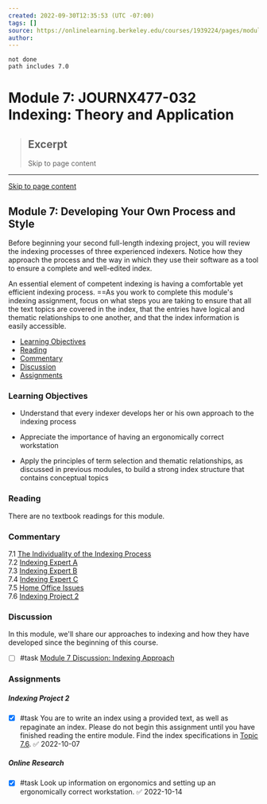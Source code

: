 ```yaml
---
created: 2022-09-30T12:35:53 (UTC -07:00)
tags: []
source: https://onlinelearning.berkeley.edu/courses/1939224/pages/module-7?module_item_id=89811939
author: 
---
```


```tasks
not done
path includes 7.0
```

# Module 7: JOURNX477-032 Indexing: Theory and Application

> ## Excerpt
> Skip to page content

---
[Skip to page content](https://onlinelearning.berkeley.edu/courses/1939224/pages/module-7?module_item_id=89811939#pagecontent)

## Module 7: Developing Your Own Process and Style

Before beginning your second full-length indexing project, you will review the indexing processes of three experienced indexers. Notice how they approach the process and the way in which they use their software as a tool to ensure a complete and well-edited index.

An essential element of competent indexing is having a comfortable yet efficient indexing process. ==As you work to complete this module's indexing assignment, focus on what steps you are taking to ensure that all the text topics are covered in the index, that the entries have logical and thematic relationships to one another, and that the index information is easily accessible.

-   [Learning Objectives](https://onlinelearning.berkeley.edu/courses/1939224/pages/module-7?module_item_id=89811939#S1)
-   [Reading](https://onlinelearning.berkeley.edu/courses/1939224/pages/module-7?module_item_id=89811939#S2)
-   [Commentary](https://onlinelearning.berkeley.edu/courses/1939224/pages/module-7?module_item_id=89811939#S3)
-   [Discussion](https://onlinelearning.berkeley.edu/courses/1939224/pages/module-7?module_item_id=89811939#S4)
-   [Assignments](https://onlinelearning.berkeley.edu/courses/1939224/pages/module-7?module_item_id=89811939#S5)

### Learning Objectives

-   Understand that every indexer develops her or his own approach to the indexing process

-   Appreciate the importance of having an ergonomically correct workstation

-   Apply the principles of term selection and thematic relationships, as discussed in previous modules, to build a strong index structure that contains conceptual topics

### Reading

There are no textbook readings for this module.

### Commentary

7.1 [The Individuality of the Indexing Process](https://onlinelearning.berkeley.edu/courses/1939224/pages/7-dot-1-the-individuality-of-the-indexing-process "7.1 The Individuality Of The Indexing Process")  
7.2 [Indexing Expert A](https://onlinelearning.berkeley.edu/courses/1939224/pages/7-dot-2-indexing-expert-a "7.2 Indexing Expert A")  
7.3 [Indexing Expert B](https://onlinelearning.berkeley.edu/courses/1939224/pages/7-dot-3-indexing-expert-b "7.3 Indexing Expert B")  
7.4 [Indexing Expert C](https://onlinelearning.berkeley.edu/courses/1939224/pages/7-dot-4-indexing-expert-c "7.4 Indexing Expert C")  
7.5 [Home Office Issues](https://onlinelearning.berkeley.edu/courses/1939224/pages/7-dot-5-home-office-issues "7.5 Home Office Issues")  
7.6 [Indexing Project 2](https://onlinelearning.berkeley.edu/courses/1939224/pages/7-dot-6-indexing-project-2 "7.6 Indexing Project 2")

### Discussion

In this module, we'll share our approaches to indexing and how they have developed since the beginning of this course.

- [ ] #task [Module 7 Discussion: Indexing Approach](https://onlinelearning.berkeley.edu/courses/1939224/discussion_topics/10736076 "Module 7 Discussion: Indexing Approach")

### Assignments

##### **Indexing Project 2**

- [x] #task You are to write an index using a provided text, as well as repaginate an index. Please do not begin this assignment until you have finished reading the entire module. Find the index specifications in [Topic 7.6](https://onlinelearning.berkeley.edu/courses/1939224/pages/7-dot-6-indexing-project-2 "7.6 Indexing Project 2"). ✅ 2022-10-07

##### **Online Research**

- [x] #task Look up information on ergonomics and setting up an ergonomically correct workstation. ✅ 2022-10-14
